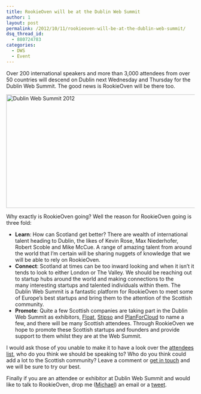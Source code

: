 ```yaml
---
title: RookieOven will be at the Dublin Web Summit
author: 1
layout: post
permalink: /2012/10/11/rookieoven-will-be-at-the-dublin-web-summit/
dsq_thread_id:
  - 880724783
categories:
  - DWS
  - Event
---
```

Over 200 international speakers and more than 3,000 attendees from over 50 countries will descend on Dublin next Wednesday and Thursday for the Dublin Web Summit. The good news is RookieOven will be there too.

[<img class="aligncenter size-full wp-image-4441" title="dublin web summit logo" src="http://www.rookieoven.com/wp-content/uploads/2012/10/dublin-web-summit-logo1.png" alt="Dublin Web Summit 2012" width="549" height="304" />][1]

Why exactly is RookieOven going? Well the reason for RookieOven going is three fold:

  * **Learn**: How can Scotland get better? There are wealth of international talent heading to Dublin, the likes of Kevin Rose, Max Niederhofer, Robert Scoble and Mike McCue. A range of amazing talent from around the world that I&#8217;m certain will be sharing nuggets of knowledge that we will be able to rely on RookieOven.
  * **Connect**: Scotland at times can be too inward looking and when it isn&#8217;t it tends to look to either London or The Valley. We should be reaching out to startup hubs around the world and making connections to the many interesting startups and talented individuals within them. The Dublin Web Summit is a fantastic platform for RookieOven to meet some of Europe&#8217;s best startups and bring them to the attention of the Scottish community.
  * **Promote**: Quite a few Scottish companies are taking part in the Dublin Web Summit as exhibitors, [Float][2], [Stipso][3] and [PlanForCloud][4] to name a few, and there will be many Scottish attendees. Through RookieOven we hope to promote these Scottish startups and founders and provide support to them whilst they are at the Web Summit.

I would ask those of you unable to make it to have a look over the [attendees list][5], who do you think we should be speaking to? Who do you think could add a lot to the Scottish community? Leave a comment or [get in touch][6] and we will be sure to try our best.

Finally if you are an attendee or exhibitor at Dublin Web Summit and would like to talk to RookieOven, drop me ([Michael][7]) an email or a [tweet][8].

 [1]: http://www.rookieoven.com/wp-content/uploads/2012/10/dublin-web-summit-logo1.png
 [2]: http://floatapp.com/ "Float App"
 [3]: http://www.stipso.com/ "Stipso"
 [4]: http://planforcloud.com "Plan For Cloud"
 [5]: http://www.websummit.net/attendees/ "Attendees list Web Summit 2012"
 [6]: http://twitter.com/rookieoven "RookieOven Twitter"
 [7]: mailto:michael@codecreated.me
 [8]: http://twitter.com/_1 "Michael Hayes Glasgow Twitter"
